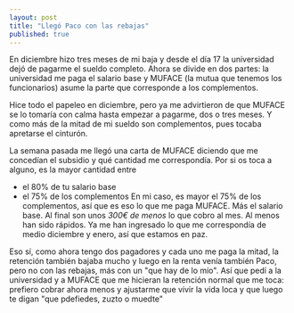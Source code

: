 ```yaml
---
layout: post
title: "Llegó Paco con las rebajas"
published: true
---
```


En diciembre hizo tres meses de mi baja y desde el día 17 la universidad dejó de pagarme el sueldo completo. Ahora se divide en dos partes: la universidad me paga el salario base y MUFACE (la mutua que tenemos los funcionarios) asume la parte que corresponde a los complementos.

Hice todo el papeleo en diciembre, pero ya me advirtieron de que MUFACE se lo tomaría con calma hasta empezar a pagarme, dos o tres meses. Y como más de la mitad de mi sueldo son complementos, pues tocaba apretarse el cinturón.

La semana pasada me llegó una carta de MUFACE diciendo que me concedían el subsidio y qué cantidad me correspondía. Por si os toca a alguno, es la mayor cantidad entre
- el 80% de tu salario base
- el 75% de los complementos
En mi caso, es mayor el 75% de los complementos, así que es eso lo que me paga MUFACE. Más el salario base. Al final son unos *300€ de menos* lo que cobro al mes. Al menos han sido rápidos. Ya me han ingresado lo que me correspondía de medio diciembre y enero, así que estamos en paz.

Eso sí, como ahora tengo dos pagadores y cada uno me paga la mitad, la retención también bajaba mucho y luego en la renta venía también Paco, pero no con las rebajas, más con un "que hay de lo mío". Así que pedí a la universidad y a MUFACE que me hicieran la retención normal que me toca: prefiero cobrar ahora menos y ajustarme que vivir la vida loca y que luego te digan "que pdefiedes, zuzto o muedte"
